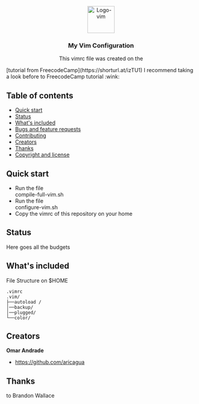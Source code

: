 <p align="center">
  <a href="https://example.com/">
    <img src="https://upload.wikimedia.org/wikipedia/commons/thumb/9/9f/Vimlogo.svg/240px-Vimlogo.svg.png" alt="Logo-vim" width=72 height=72>
  </a>

  <h3 align="center">My Vim Configuration</h3>

  <p align="center">
   This vimrc file was created on the 
  </p>
</p>
[tutorial from FreecodeCamp](https://shorturl.at/izTU1)
I recommend taking a look before  to FreecodeCamp tutorial :wink: 

## Table of contents

- [Quick start](#quick-start)
- [Status](#status)
- [What's included](#whats-included)
- [Bugs and feature requests](#bugs-and-feature-requests)
- [Contributing](#contributing)
- [Creators](#creators)
- [Thanks](#thanks)
- [Copyright and license](#copyright-and-license)


## Quick start

- Run the file <br>compile-full-vim.sh</br>
- Run the file <br>configure-vim.sh</br> 
- Copy the vimrc of this repository on your home 

## Status

Here goes all the budgets

## What's included

 File Structure on $HOME

```text
.vimrc
.vim/
├──autoload /
│──backup/ 
│──plugged/ 
└──color/
```




## Creators

**Omar Andrade**

- <https://github.com/aricagua>

## Thanks

to Brandon Wallace



